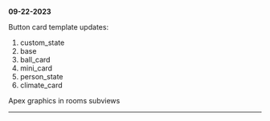 **09-22-2023**

Button card template updates:  
1. custom_state
2. base
3. ball_card
4. mini_card
5. person_state
6. climate_card

Apex graphics in rooms subviews


---